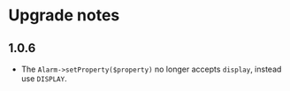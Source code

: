 # Upgrade notes


## 1.0.6
- The ```Alarm->setProperty($property)``` no longer accepts ```display```, instead use ```DISPLAY```.